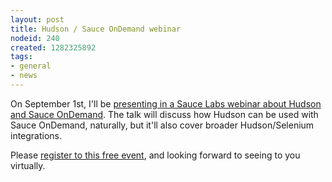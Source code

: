 ```yaml
---
layout: post
title: Hudson / Sauce OnDemand webinar
nodeid: 240
created: 1282325892
tags:
- general
- news
---
```

On September 1st, I'll be <a href="http://saucelabs.com/about/webinars#webinar-hudson">presenting in a Sauce Labs webinar about Hudson and Sauce OnDemand</a>. The talk will discuss how Hudson can be used with Sauce OnDemand, naturally, but it'll also cover broader Hudson/Selenium integrations.

Please <a href="https://www1.gotomeeting.com/register/789261128">register to this free event</a>, and looking forward to seeing to you virtually.
